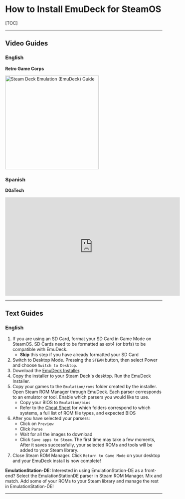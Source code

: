 # How to Install EmuDeck for SteamOS

[TOC]

***

## Video Guides

### English

**Retro Game Corps**

<div align="left">
  <a href="https://www.youtube.com/watch?v=Y5r2WZAImuY"><img src="https://cdn.discordapp.com/attachments/925869888432652289/1101235527576989839/EmuDeck_v21.png" height="300" alt="Steam Deck Emulation (EmuDeck) Guide"></a>
</div>

### Spanish

**D0aTech**

<iframe width="560" height="315" src="https://www.youtube.com/embed/eZhHWwHmUnM" title="YouTube video player" frameborder="0" allow="accelerometer; autoplay; clipboard-write; encrypted-media; gyroscope; picture-in-picture; web-share" allowfullscreen></iframe>

***

## Text Guides

### English

1. If you are using an SD Card, format your SD Card in Game Mode on SteamOS. SD Cards need to be formatted as ext4 (or btrfs) to be compatible with EmuDeck.
    * **Skip** this step if you have already formatted your SD Card 
2. Switch to Desktop Mode. Pressing the `STEAM` button, then select Power and choose `Switch to Desktop`.
3. Download the [EmuDeck Installer](https://www.emudeck.com/#download). 
4. Copy the installer to your Steam Deck's desktop. Run the EmuDeck Installer.
5. Copy your games to the `Emulation/roms` folder created by the installer. Open Steam ROM Manager through EmuDeck. Each parser corresponds to an emulator or tool. Enable which parsers you would like to use.
    * Copy your BIOS to `Emulation/bios`
    * Refer to the [Cheat Sheet](../../cheat-sheet.md) for which folders correspond to which systems, a full list of ROM file types, and expected BIOS
6. After you have selected your parsers: 
    * Click on `Preview`
    * Click `Parse`
    * Wait for all the images to download
    * Click `Save apps to Steam`. The first time may take a few moments, After it saves successfully, your selected ROMs and tools will be added to your Steam library.
7. Close Steam ROM Manager. Click `Return to Game Mode` on your desktop and your EmuDeck install is now complete!

**EmulationStation-DE:** Interested in using EmulationStation-DE as a front-end? Select the EmulationStationDE parser in Steam ROM Manager. Mix and match. Add some of your ROMs to your Steam library and manage the rest in EmulationStation-DE! 

***
